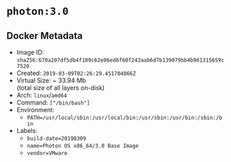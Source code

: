 # `photon:3.0`

## Docker Metadata

- Image ID: `sha256:670a207df5db4f109c62e06ed6f60f243aab6d7b139079bb4b961315659c7520`
- Created: `2019-03-09T02:26:29.451704066Z`
- Virtual Size: ~ 33.94 Mb  
  (total size of all layers on-disk)
- Arch: `linux`/`amd64`
- Command: `["/bin/bash"]`
- Environment:
  - `PATH=/usr/local/sbin:/usr/local/bin:/usr/sbin:/usr/bin:/sbin:/bin`
- Labels:
  - `build-date=20190309`
  - `name=Photon OS x86_64/3.0 Base Image`
  - `vendor=VMware`

